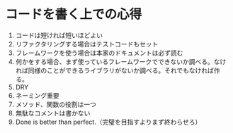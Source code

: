 # コードを書く上での心得

1. コードは短ければ短いほどよい
2. リファクタリングする場合はテストコードもセット
3. フレームワークを使う場合は本家のドキュメントは必ず読む
4. 何かをする場合、まず使っているフレームワークでできないか調べる。なければ同様のことができるライブラリがないか調べる。それでもなければ作る。
5. DRY
6. ネーミング重要
7. メソッド、関数の役割は一つ
8. 無駄なコメントは書かない
9. Done is better than perfect.（完璧を目指すよりまず終わらせろ）
